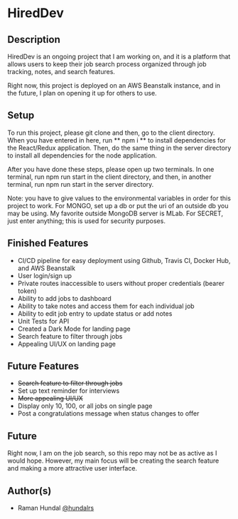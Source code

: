 # HiredDev

## Description

HiredDev is an ongoing project that I am working on, and it is a platform that allows users to keep their job search process organized through job tracking, notes, and search features.

Right now, this project is deployed on an AWS Beanstalk instance, and in the future, I plan on opening it up for others to use. 

## Setup

To run this project, please git clone and then, go to the client directory. When you have entered in here, run ** npm i ** to install dependencies for the React/Redux application. Then, do the same thing in the server directory to install all dependencies for the node application.

After you have done these steps, please open up two terminals. In one terminal, run npm run start in the client directory, and then, in another terminal, run npm run start in the server directory.

Note: you have to give values to the environmental variables in order for this project to work. For MONGO, set up a db or put the uri of an outside db you may be using. My favorite outside MongoDB server is MLab. For SECRET, just enter anything; this is used for security purposes.

## Finished Features

* CI/CD pipeline for easy deployment using Github, Travis CI, Docker Hub, and AWS Beanstalk
* User login/sign up
* Private routes inaccessible to users without proper credentials (bearer token)
* Ability to add jobs to dashboard
* Ability to take notes and access them for each individual job
* Ability to edit job entry to update status or add notes
* Unit Tests for API
* Created a Dark Mode for landing page
* Search feature to filter through jobs
* Appealing UI/UX on landing page

## Future Features

* ~~Search feature to filter through jobs~~
* Set up text reminder for interviews
* ~~More appealing UI/UX~~
* Display only 10, 100, or all jobs on single page
* Post a congratulations message when status changes to offer

## Future

Right now, I am on the job search, so this repo may not be as active as I would hope. However, my main focus will be creating the search feature and making a more attractive user interface.

## Author(s)

* Raman Hundal [@hundalrs](http://github.com/hundalrs)

